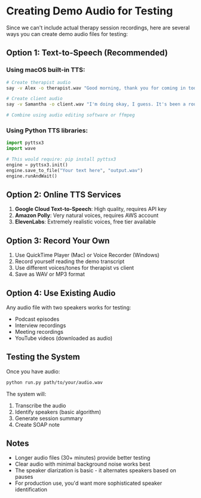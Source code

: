 # Creating Demo Audio for Testing

Since we can't include actual therapy session recordings, here are several ways you can create demo audio files for testing:

## Option 1: Text-to-Speech (Recommended)

### Using macOS built-in TTS:
```bash
# Create therapist audio
say -v Alex -o therapist.wav "Good morning, thank you for coming in today. How are you feeling?"

# Create client audio  
say -v Samantha -o client.wav "I'm doing okay, I guess. It's been a rough week though."

# Combine using audio editing software or ffmpeg
```

### Using Python TTS libraries:
```python
import pyttsx3
import wave

# This would require: pip install pyttsx3
engine = pyttsx3.init()
engine.save_to_file("Your text here", "output.wav")
engine.runAndWait()
```

## Option 2: Online TTS Services

1. **Google Cloud Text-to-Speech**: High quality, requires API key
2. **Amazon Polly**: Very natural voices, requires AWS account
3. **ElevenLabs**: Extremely realistic voices, free tier available

## Option 3: Record Your Own

1. Use QuickTime Player (Mac) or Voice Recorder (Windows)
2. Record yourself reading the demo transcript
3. Use different voices/tones for therapist vs client
4. Save as WAV or MP3 format

## Option 4: Use Existing Audio

Any audio file with two speakers works for testing:
- Podcast episodes
- Interview recordings  
- Meeting recordings
- YouTube videos (downloaded as audio)

## Testing the System

Once you have audio:
```bash
python run.py path/to/your/audio.wav
```

The system will:
1. Transcribe the audio
2. Identify speakers (basic algorithm)
3. Generate session summary
4. Create SOAP note

## Notes

- Longer audio files (30+ minutes) provide better testing
- Clear audio with minimal background noise works best
- The speaker diarization is basic - it alternates speakers based on pauses
- For production use, you'd want more sophisticated speaker identification
